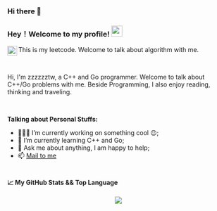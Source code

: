 ### Hi there 👋


### Hey！Welcome to my profile! <img src="https://media.giphy.com/media/hvRJCLFzcasrR4ia7z/giphy.gif" width="25px"> 

<a href="https://leetcode.cn/u/ye-xu-zai-shui-jue/">
  <img align="left" alt="Phoenix's leetcode" width="22px" src="https://cdn.jsdelivr.net/npm/simple-icons@3.12.1/icons/leetcode.svg" />
</a>

This is my leetcode. Welcome to talk about algorithm with me.

<br />

Hi, I'm zzzzzztw, a C++ and Go programmer. Welcome to talk about C++/Go problems with me. Beside Programming, I also enjoy reading, thinking and traveling. 

<br />

**Talking about Personal Stuffs:**

- 👨🏽‍💻 I’m currently working on something cool :wink:;
- 🌱 I’m currently learning C++ and Go;
- 💬 Ask me about anything, I am happy to help;
- 📫 [Mail to me](mailto:1162933894@qq.com)
  <br />
  <br />








#### 📈 My GitHub Stats && Top Language


 <div align="center"> 
 <img src="https://github-readme-stats.vercel.app/api/top-langs/?username=wwwwwwwwt&hide_title=true&hide_border=true&layout=compact&langs_count=6&text_color=000&icon_color=fff&bg_color=0,52fa5a,4dfcff,c64dff&theme=graywhite" /> </div>
